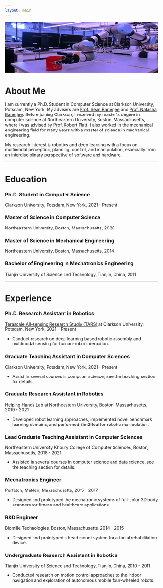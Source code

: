 ```yaml
---
layout: main
---
```


![cover](assets/images/header_img.jpg)

# About Me

I am currently a Ph.D. Student in Computer Science at Clarkson University, Potsdam, New York. My advisers are [Prof. Sean Banerjee](https://www.clarkson.edu/people/sean-banerjee) and [Prof. Natasha Banerjee](https://www.clarkson.edu/people/natasha-banerjee). Before joining Clarkson, I received my master's degree in computer science at Northeastern University, Boston, Massachusetts, where I was advised by [Prof. Robert Platt](https://www.khoury.northeastern.edu/people/robert-platt/). I also worked in the mechanical engineering field for many years with a master of science in mechanical engineering.

My research interest is robotics and deep learning with a focus on multimodal perception, planning, control, and manipulation, especially from an interdisciplinary perspective of software and hardware.

* * *

# Education

### Ph.D. Student in Computer Science

Clarkson University, Potsdam, New York, 2021 - Present

### Master of Science in Computer Science

Northeastern University, Boston, Massachusetts, 2020

### Master of Science in Mechanical Engineering

Northeastern University, Boston, Massachusetts, 2014

### Bachelor of Engineering in Mechatronics Engineering

Tianjin University of Science and Technology, Tianjin, China, 2011

* * *

# Experience

### Ph.D. Research Assistant in Robotics

[Terascale All-sensing Research Studio (TARS)](https://tars.clarkson.edu/) at Clarkson University, Potsdam, New York, 2021 - Present

- Conduct research on deep learning based robotic assembly and multimodal sensing for human-robot interaction.

### Graduate Teaching Assistant in Computer Sciences

Clarkson University, Potsdam, New York, 2021 - Present

- Assist in several courses in computer science, see the teaching section for details.

### Graduate Research Assistant in Robotics

[Helping Hands Lab](https://www2.ccs.neu.edu/research/helpinghands/) at Northeastern University, Boston, Massachusetts, 2019 - 2021

- Developed robot learning approaches, implemented novel benchmark learning domains, and performed Sim2Real for robotic manipulation.

### Lead Graduate Teaching Assistant in Computer Sciences

Northeastern University Khoury College of Computer Sciences, Boston, Massachusetts, 2018 - 2021

- Assisted in several courses in computer science and data science, see the teaching section for details.

### Mechatronics Engineer

Perfetch, Malden, Massachusetts, 2015 - 2017

- Designed and prototyped the mechatronic systems of full-color 3D body scanners for fitness and healthcare applications.

### R&D Engineer

Biomille Technologies, Boston, Massachusetts, 2014 - 2015

- Designed and prototyped a head mount system for a facial rehabilitation device.

### Undergraduate Research Assistant in Robotics

Tianjin University of Science and Technology, Tianjin, China, 2010 - 2011

- Conducted research on motion control approaches to the indoor navigation and exploration of autonomous mobile four-wheeled robots.
